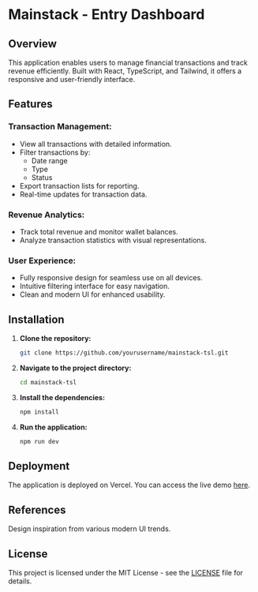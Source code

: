# Mainstack - Entry Dashboard

## Overview

This application enables users to manage financial transactions and track revenue efficiently. Built with React, TypeScript, and Tailwind, it offers a responsive and user-friendly interface.

## Features

### Transaction Management:

- View all transactions with detailed information.
- Filter transactions by:
  - Date range
  - Type
  - Status
- Export transaction lists for reporting.
- Real-time updates for transaction data.

### Revenue Analytics:

- Track total revenue and monitor wallet balances.
- Analyze transaction statistics with visual representations.

### User Experience:

- Fully responsive design for seamless use on all devices.
- Intuitive filtering interface for easy navigation.
- Clean and modern UI for enhanced usability.

## Installation

1. **Clone the repository:**

   ```bash
   git clone https://github.com/yourusername/mainstack-tsl.git
   ```

2. **Navigate to the project directory:**

   ```bash
   cd mainstack-tsl
   ```

3. **Install the dependencies:**

   ```bash
   npm install
   ```

4. **Run the application:**
   ```bash
   npm run dev
   ```

## Deployment

The application is deployed on Vercel. You can access the live demo [here](https://mainstack-tsl.netlify.app).

<!-- ## Media -->

## References

Design inspiration from various modern UI trends.

## License

This project is licensed under the MIT License - see the [LICENSE](LICENSE) file for details.
